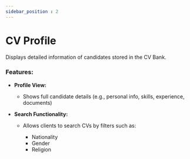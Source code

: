 ```yaml
---
sidebar_position : 2
---
```


# CV Profile

Displays detailed information of candidates stored in the CV Bank.

### Features:

  - **Profile View:**

    - Shows full candidate details (e.g., personal info, skills, experience, documents)

  - **Search Functionality:**

    - Allows clients to search CVs by filters such as:

      - Nationality
      - Gender
      - Religion